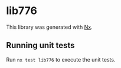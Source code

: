 # lib776

This library was generated with [Nx](https://nx.dev).

## Running unit tests

Run `nx test lib776` to execute the unit tests.

